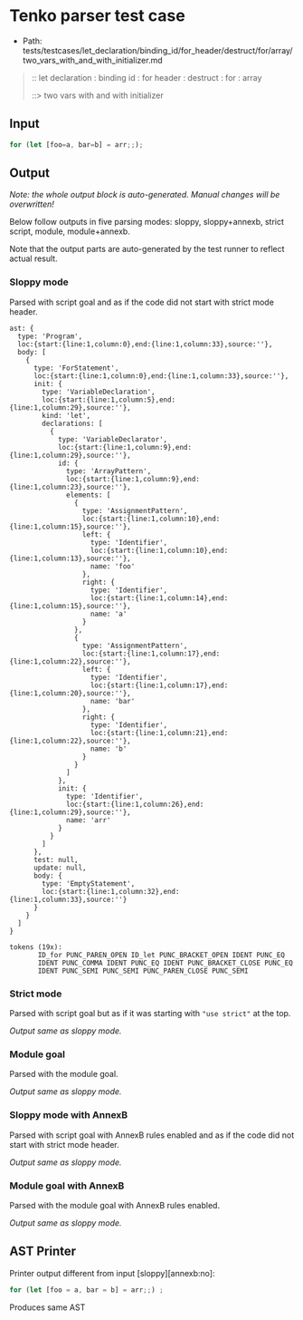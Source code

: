 # Tenko parser test case

- Path: tests/testcases/let_declaration/binding_id/for_header/destruct/for/array/two_vars_with_and_with_initializer.md

> :: let declaration : binding id : for header : destruct : for : array
>
> ::> two vars with and with initializer

## Input

`````js
for (let [foo=a, bar=b] = arr;;);
`````

## Output

_Note: the whole output block is auto-generated. Manual changes will be overwritten!_

Below follow outputs in five parsing modes: sloppy, sloppy+annexb, strict script, module, module+annexb.

Note that the output parts are auto-generated by the test runner to reflect actual result.

### Sloppy mode

Parsed with script goal and as if the code did not start with strict mode header.

`````
ast: {
  type: 'Program',
  loc:{start:{line:1,column:0},end:{line:1,column:33},source:''},
  body: [
    {
      type: 'ForStatement',
      loc:{start:{line:1,column:0},end:{line:1,column:33},source:''},
      init: {
        type: 'VariableDeclaration',
        loc:{start:{line:1,column:5},end:{line:1,column:29},source:''},
        kind: 'let',
        declarations: [
          {
            type: 'VariableDeclarator',
            loc:{start:{line:1,column:9},end:{line:1,column:29},source:''},
            id: {
              type: 'ArrayPattern',
              loc:{start:{line:1,column:9},end:{line:1,column:23},source:''},
              elements: [
                {
                  type: 'AssignmentPattern',
                  loc:{start:{line:1,column:10},end:{line:1,column:15},source:''},
                  left: {
                    type: 'Identifier',
                    loc:{start:{line:1,column:10},end:{line:1,column:13},source:''},
                    name: 'foo'
                  },
                  right: {
                    type: 'Identifier',
                    loc:{start:{line:1,column:14},end:{line:1,column:15},source:''},
                    name: 'a'
                  }
                },
                {
                  type: 'AssignmentPattern',
                  loc:{start:{line:1,column:17},end:{line:1,column:22},source:''},
                  left: {
                    type: 'Identifier',
                    loc:{start:{line:1,column:17},end:{line:1,column:20},source:''},
                    name: 'bar'
                  },
                  right: {
                    type: 'Identifier',
                    loc:{start:{line:1,column:21},end:{line:1,column:22},source:''},
                    name: 'b'
                  }
                }
              ]
            },
            init: {
              type: 'Identifier',
              loc:{start:{line:1,column:26},end:{line:1,column:29},source:''},
              name: 'arr'
            }
          }
        ]
      },
      test: null,
      update: null,
      body: {
        type: 'EmptyStatement',
        loc:{start:{line:1,column:32},end:{line:1,column:33},source:''}
      }
    }
  ]
}

tokens (19x):
       ID_for PUNC_PAREN_OPEN ID_let PUNC_BRACKET_OPEN IDENT PUNC_EQ
       IDENT PUNC_COMMA IDENT PUNC_EQ IDENT PUNC_BRACKET_CLOSE PUNC_EQ
       IDENT PUNC_SEMI PUNC_SEMI PUNC_PAREN_CLOSE PUNC_SEMI
`````

### Strict mode

Parsed with script goal but as if it was starting with `"use strict"` at the top.

_Output same as sloppy mode._

### Module goal

Parsed with the module goal.

_Output same as sloppy mode._

### Sloppy mode with AnnexB

Parsed with script goal with AnnexB rules enabled and as if the code did not start with strict mode header.

_Output same as sloppy mode._

### Module goal with AnnexB

Parsed with the module goal with AnnexB rules enabled.

_Output same as sloppy mode._

## AST Printer

Printer output different from input [sloppy][annexb:no]:

````js
for (let [foo = a, bar = b] = arr;;) ;
````

Produces same AST
